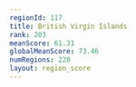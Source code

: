 ```yaml
---
regionId: 117
title: British Virgin Islands
rank: 203
meanScore: 61.31
globalMeanScore: 73.46
numRegions: 220
layout: region_score
---
```

